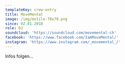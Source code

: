 ```yaml
---
templateKey: crew-entry
title: MoveMental
image: /img/mstile-70x70.png
since: 02.01.2018
role: DJ
soundcloud: 'https://soundcloud.com/movemental-ch'
facebook: 'https://www.facebook.com/IamMoveMental/'
instagram: 'https://www.instagram.com/_movemental_/'
---
```

Infos folgen...
